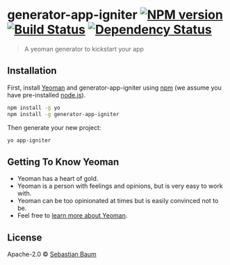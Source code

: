 # generator-app-igniter [![NPM version][npm-image]][npm-url] [![Build Status][travis-image]][travis-url] [![Dependency Status][daviddm-image]][daviddm-url]
> A yeoman generator to kickstart your app

## Installation

First, install [Yeoman](http://yeoman.io) and generator-app-igniter using [npm](https://www.npmjs.com/) (we assume you have pre-installed [node.js](https://nodejs.org/)).

```bash
npm install -g yo
npm install -g generator-app-igniter
```

Then generate your new project:

```bash
yo app-igniter
```

## Getting To Know Yeoman

 * Yeoman has a heart of gold.
 * Yeoman is a person with feelings and opinions, but is very easy to work with.
 * Yeoman can be too opinionated at times but is easily convinced not to be.
 * Feel free to [learn more about Yeoman](http://yeoman.io/).

## License

Apache-2.0 © [Sebastian Baum](http://www.sebbaum.de)


[npm-image]: https://badge.fury.io/js/generator-app-igniter.svg
[npm-url]: https://npmjs.org/package/generator-app-igniter
[travis-image]: https://travis-ci.org/sebbaum/generator-app-igniter.svg?branch=master
[travis-url]: https://travis-ci.org/sebbaum/generator-app-igniter
[daviddm-image]: https://david-dm.org/sebbaum/generator-app-igniter.svg?theme=shields.io
[daviddm-url]: https://david-dm.org/sebbaum/generator-app-igniter
